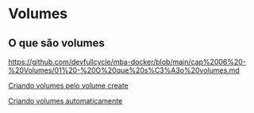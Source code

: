 # Volumes

## O que são volumes

https://github.com/devfullcycle/mba-docker/blob/main/cap%2006%20-%20Volumes/01%20-%20O%20que%20s%C3%A3o%20volumes.md

[Criando volumes pelo volume create](/14dockerekubernetes/volumes/criandovolumespelovolumecreate/README.md)

[Criando volumes automaticamente](/14dockerekubernetes/volumes/criandovolumesautomaticamente/README.md)

